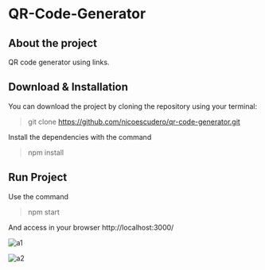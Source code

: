 # QR-Code-Generator

## About the project

QR code generator using links.

## Download & Installation

You can download the project by cloning the repository using your terminal:

>git clone https://github.com/nicoescudero/qr-code-generator.git

Install the dependencies with the command

>npm install
 
## Run Project

Use the command

>npm start

And access in your browser http://localhost:3000/

![a1](https://github.com/nicoescudero/qr-code-generator/assets/44248035/8c0fe3db-d875-4deb-a60a-ea83258bc9e3)

![a2](https://github.com/nicoescudero/qr-code-generator/assets/44248035/9f5d9c17-1755-4ffe-9dd9-f4712c3622ba)
